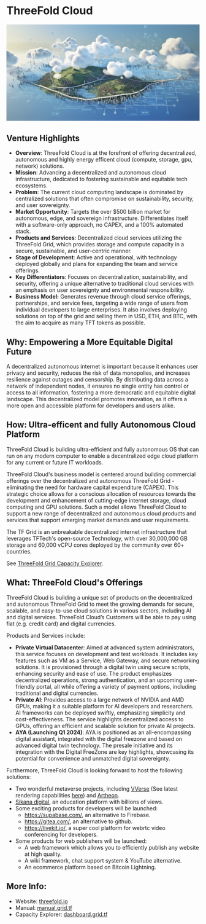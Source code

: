 # ThreeFold Cloud

![](img/threefold_cloud.png)

## Venture Highlights

- **Overview**: ThreeFold Cloud is at the forefront of offering decentralized, autonomous and highly energy efficent cloud (compute, storage, gpu, network) solutions.
- **Mission**: Advancing a decentralized and autonomous cloud infrastructure, dedicated to fostering sustainable and equitable tech ecosystems.
- **Problem**: The current cloud computing landscape is dominated by centralized solutions that often compromise on sustainability, security, and user sovereignty.
- **Market Opportunity**: Targets the over $500 billion market for autonomous, edge, and sovereign infrastructure. Differentiates itself with a software-only approach, no CAPEX, and a 100% automated stack.
- **Products and Services**: Decentralized cloud services utilizing the ThreeFold Grid, which provides storage and compute capacity in a secure, sustainable, and user-centric manner.
- **Stage of Development**: Active and operational, with technology deployed globally and plans for expanding the team and service offerings.
- **Key Differentiators**: Focuses on decentralization, sustainability, and security, offering a unique alternative to traditional cloud services with an emphasis on user sovereignty and environmental responsibility.
- **Business Model:** Generates revenue through cloud service offerings, partnerships, and service fees, targeting a wide range of users from individual developers to large enterprises. It also involves deploying solutions on top of the grid and selling them in USD, ETH, and BTC, with the aim to acquire as many TFT tokens as possible.

## Why: Empowering a More Equitable Digital Future

A decentralized autonomous internet is important because it enhances user privacy and security, reduces the risk of data monopolies, and increases resilience against outages and censorship. By distributing data across a network of independent nodes, it ensures no single entity has control or access to all information, fostering a more democratic and equitable digital landscape. This decentralized model promotes innovation, as it offers a more open and accessible platform for developers and users alike.

## How: Ultra-efficent and fully Autonomous Cloud Platform

ThreeFold Cloud is building ultra-efficient and fully autonomous OS that can run on any modern computer to enable a decentralized edge cloud platform for any current or future IT workloads.

ThreeFold Cloud's business model is centered around building commercial offerings over the decentralized and autonomous ThreeFold Grid - eliminating the need for hardware capital expenditure (CAPEX). This strategic choice allows for a conscious allocation of resources towards the development and enhancement of cutting-edge internet storage, cloud computing and GPU solutions. Such a model allows ThreeFold Cloud to support a new range of decentralized and autonomous cloud products and services that support emerging market demands and user requirements. 

The TF Grid is an unbreakable decentralized internet infrastructure that leverages TFTech's open-source Technology, with over 30,000,000 GB storage and 60,000 vCPU cores deployed by the community over 60+ countries. 

See [ThreeFold Grid Capacity Explorer](https://dashboard.grid.tf/explorer/statistics). 

## What: ThreeFold Cloud's Offerings

ThreeFold Cloud is building a unique set of products on the decentralized and autonomous ThreeFold Grid to meet the growing demands for secure, scalable, and easy-to-use cloud solutions in various sectors, including AI and digital services. ThreeFold Cloud’s Customers will be able to pay using fiat (e.g. credit card) and digital currencies. 

Products and Services include: 

- **Private Virtual Datacenter**: Aimed at advanced system administrators, this service focuses on development and test workloads. It includes key features such as VM as a Service, Web Gateway, and secure networking solutions. It is provisioned through a digital twin using secure scripts, enhancing security and ease of use. The product emphasizes decentralized operations, strong authentication, and an upcoming user-friendly portal, all while offering a variety of payment options, including traditional and digital currencies.
- **Private AI**: Provides access to a large network of NVIDIA and AMD GPUs, making it a suitable platform for AI developers and researchers. AI frameworks can be deployed swiftly, emphasizing simplicity and cost-effectiveness. The service highlights decentralized access to GPUs, offering an efficient and scalable solution for private AI projects.
- **AYA (Launching Q1 2024)**: AYA is positioned as an all-encompassing digital assistant, integrated with the digital freezone and based on advanced digital twin technology. The presale initiative and its integration with the Digital FreeZone are key highlights, showcasing its potential for convenience and unmatched digital sovereignty.

Furthermore, ThreeFold Cloud is looking forward to host the following solutions:
- Two wonderful metaverse projects, including [VVerse](https://www.vverse.co/) (See latest rendering capabilities [here](https://vimeo.com/888463280/1cd23bf165?share=copy)) and [Artheon](https://threefold.io/partners/artheon/).  
- [Sikana digital](sikana.tv), an education platform with billions of views. 
- Some exciting products for developers will be launched:
  - https://supabase.com/, an alternative to Firebase.
  - https://gitea.com/, an alternative to github.
  - https://livekit.io/, a super cool platform for webrtc video conferencing for developers.
- Some products for web publishers will be launched:
  - A web framework which allows you to efficiently publish any website at high quality.
  - A wiki framework, chat support system & YouTube alternative.
  - An ecommerce platform based on Bitcoin Lightning.

## More Info:

- Website: [threefold.io](https://threefold.io)<br/>
- Manual: [manual.grid.tf](https://manual.grid.tf)<br/>
- Capacity Explorer: [dashboard.grid.tf](https://dashboard.grid.tf/explorer/statistics)

